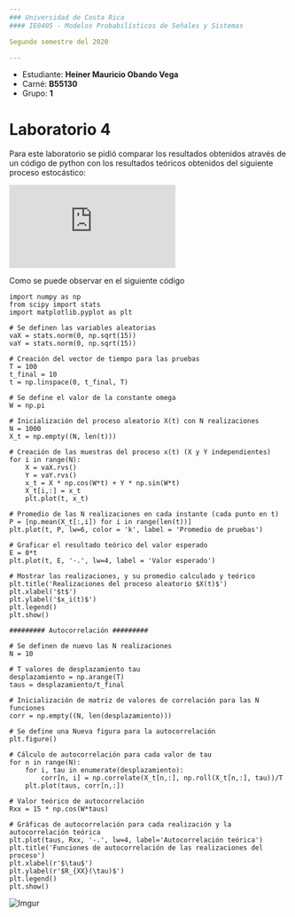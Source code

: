 ```yaml
---
### Universidad de Costa Rica
#### IE0405 - Modelos Probabilísticos de Señales y Sistemas

Segundo semestre del 2020

---
```


* Estudiante: **Heiner Mauricio Obando Vega**
* Carné: **B55130**
* Grupo: **1**

# Laboratorio 4 

Para este laboratorio se pidió comparar los resultados obtenidos através de un código de python con los resultados teóricos obtenidos del siguiente proceso estocástico:

![proceso](https://latex.codecogs.com/gif.latex?W%28t%29%20%3D%20Xcos%28%5Comega_0t%29%20&plus;%20Ysin%28%5Comega_0t%29)

Como se puede observar en el siguiente código 

```
import numpy as np
from scipy import stats
import matplotlib.pyplot as plt

# Se definen las variables aleatorias
vaX = stats.norm(0, np.sqrt(15)) 
vaY = stats.norm(0, np.sqrt(15))

# Creación del vector de tiempo para las pruebas
T = 100			
t_final = 10	
t = np.linspace(0, t_final, T)

# Se define el valor de la constante omega
W = np.pi 

# Inicialización del proceso aleatorio X(t) con N realizaciones
N = 1000
X_t = np.empty((N, len(t)))

# Creación de las muestras del proceso x(t) (X y Y independientes)
for i in range(N):
	X = vaX.rvs()
	Y = vaY.rvs()
	x_t = X * np.cos(W*t) + Y * np.sin(W*t)
	X_t[i,:] = x_t
	plt.plot(t, x_t) 

# Promedio de las N realizaciones en cada instante (cada punto en t)   
P = [np.mean(X_t[:,i]) for i in range(len(t))]
plt.plot(t, P, lw=6, color = 'k', label = 'Promedio de pruebas')

# Graficar el resultado teórico del valor esperado
E = 0*t
plt.plot(t, E, '-.', lw=4, label = 'Valor esperado')

# Mostrar las realizaciones, y su promedio calculado y teórico
plt.title('Realizaciones del proceso aleatorio $X(t)$')
plt.xlabel('$t$')
plt.ylabel('$x_i(t)$')
plt.legend()
plt.show()

######### Autocorrelación #########

# Se definen de nuevo las N realizaciones
N = 10

# T valores de desplazamiento tau
desplazamiento = np.arange(T)
taus = desplazamiento/t_final

# Inicialización de matriz de valores de correlación para las N funciones
corr = np.empty((N, len(desplazamiento)))

# Se define una Nueva figura para la autocorrelación
plt.figure()

# Cálculo de autocorrelación para cada valor de tau
for n in range(N):
	for i, tau in enumerate(desplazamiento):
		corr[n, i] = np.correlate(X_t[n,:], np.roll(X_t[n,:], tau))/T
	plt.plot(taus, corr[n,:])

# Valor teórico de autocorrelación
Rxx = 15 * np.cos(W*taus)

# Gráficas de autocorrelación para cada realización y la autocorrelación teórica
plt.plot(taus, Rxx, '-.', lw=4, label='Autocorrelación teórica')
plt.title('Funciones de autocorrelación de las realizaciones del proceso')
plt.xlabel(r'$\tau$')
plt.ylabel(r'$R_{XX}(\tau)$')
plt.legend()
plt.show()
```

![Imgur](https://i.imgur.com/BejJgvI.png)
